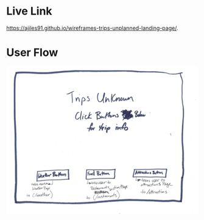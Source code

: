 # Live Link
https://ajiles91.github.io/wireframes-trips-unplanned-landing-page/.

# User Flow
![user-flow-landing-page](trip-unplanned-landing-page-user-flow.jpg)